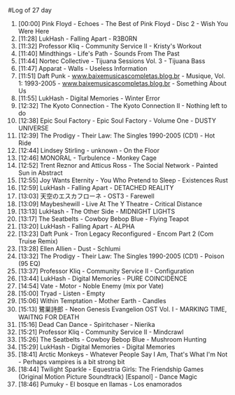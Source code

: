 #Log of 27 day

1. [00:00] Pink Floyd - Echoes - The Best of Pink Floyd - Disc 2 - Wish You Were Here
1. [11:28] LukHash - Falling Apart - R3B0RN
1. [11:32] Professor Kliq - Community Service II - Kristy's Workout
1. [11:40] Mindthings - Life's Path - Sounds From The Past
1. [11:44] Nortec Collective - Tijuana Sessions Vol. 3 - Tijuana Bass
1. [11:47] Apparat - Walls - Useless Information
1. [11:51] Daft Punk - www.baixemusicascompletas.blog.br - Musique, Vol. 1: 1993-2005 - www.baixemusicascompletas.blog.br - Something About Us
1. [11:55] LukHash - Digital Memories - Winter Error
1. [12:32] The Kyoto Connection - The Kyoto Connection II - Nothing left to do
1. [12:38] Epic Soul Factory - Epic Soul Factory - Volume One - DUSTY UNIVERSE
1. [12:39] The Prodigy - Their Law: The Singles 1990-2005 (CD1) - Hot Ride
1. [12:44] Lindsey Stirling - unknown - On the Floor
1. [12:46] MONORAL - Turbulence - Monkey Cage
1. [12:52] Trent Reznor and Atticus Ross - The Social Network - Painted Sun in Abstract
1. [12:55] Joy Wants Eternity - You Who Pretend to Sleep - Existences Rust
1. [12:59] LukHash - Falling Apart - DETACHED REALITY
1. [13:03] 天空のエスカフローネ - OST3 - Farewell
1. [13:09] Maybeshewill - Live At The Y Theatre - Critical Distance
1. [13:13] LukHash - The Other Side - MIDNIGHT LIGHTS
1. [13:17] The Seatbelts - Cowboy Bebop Blue - Flying Teapot
1. [13:20] LukHash - Falling Apart - ALPHA
1. [13:23] Daft Punk - Tron Legacy Reconfigured - Encom Part 2 (Com Truise Remix)
1. [13:28] Ellen Allien - Dust - Schlumi
1. [13:32] The Prodigy - Their Law: The Singles 1990-2005 (CD1) - Poison (95 EQ)
1. [13:37] Professor Kliq - Community Service II - Configuration
1. [13:44] LukHash - Digital Memories - PURE COINCIDENCE
1. [14:54] Vate - Motor - Noble Enemy (mix por Vate)
1. [15:00] Tryad - Listen - Empty
1. [15:06] Within Temptation - Mother Earth - Candles
1. [15:13] 鷺巣詩郎 - Neon Genesis Evangelion OST Vol. I - MARKING TIME, WAITNG FOR DEATH
1. [15:16] Dead Can Dance - Spiritchaser - Nierika
1. [15:21] Professor Kliq - Community Service II - Mindcrawl
1. [15:26] The Seatbelts - Cowboy Bebop Blue - Mushroom Hunting
1. [15:29] LukHash - Digital Memories - Digital Memories
1. [18:41] Arctic Monkeys - Whatever People Say I Am, That's What I'm Not - Perhaps vampires is a bit strong bit
1. [18:44] Twilight Sparkle - Equestria Girls: The Friendship Games (Original Motion Picture Soundtrack) [Espanol] - Dance Magic
1. [18:46] Pumuky - El bosque en llamas - Los enamorados
